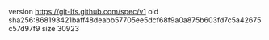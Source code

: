 version https://git-lfs.github.com/spec/v1
oid sha256:868193421baff48deabb57705ee5dcf68f9a0a875b603fd7c5a42675c57d97f9
size 30923
